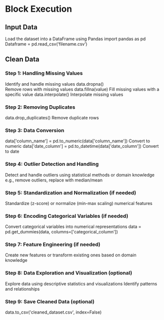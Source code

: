 # Block Execution

## Input Data
Load the dataset into a DataFrame using Pandas
import pandas as pd
Dataframe = pd.read_csv(‘filename.csv’)

## Clean Data
### Step 1: Handling Missing Values
Identify and handle missing values
data.dropna()  
Remove rows with missing values
data.fillna(value)
Fill missing values with a specific value
data.interpolate()
Interpolate missing values


### Step 2: Removing Duplicates
data.drop_duplicates()
Remove duplicate rows


### Step 3: Data Conversion
data['column_name'] = pd.to_numeric(data['column_name'])
Convert to numeric
data['date_column'] = pd.to_datetime(data['date_column'])
Convert to date


### Step 4: Outlier Detection and Handling
Detect and handle outliers using statistical methods or domain knowledge
e.g., remove outliers, replace with median/mean


### Step 5: Standardization and Normalization (if needed)
Standardize (z-score) or normalize (min-max scaling) numerical features


### Step 6: Encoding Categorical Variables (if needed)
Convert categorical variables into numerical representations
data = pd.get_dummies(data, columns=['categorical_column'])


### Step 7: Feature Engineering (if needed)
Create new features or transform existing ones based on domain knowledge


### Step 8: Data Exploration and Visualization (optional)
Explore data using descriptive statistics and visualizations
Identify patterns and relationships




### Step 9: Save Cleaned Data (optional)
data.to_csv('cleaned_dataset.csv', index=False)

